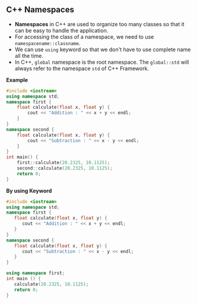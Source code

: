 ## C++ Namespaces
- **Namespaces** in C++ are used to organize too many classes so that it can be easy to handle the application.
- For accessing the class of a namespace, we need to use `namespacename::classname`. 
- We can use `using` keyword so that we don't have to use complete name all the time.
- In C++, `global` namespace is the root namespace. The `global::std` will always refer to the namespace `std` of C++ Framework.

**Example**
```cpp
#include <iostream>  
using namespace std;  
namespace first {    
    float calculate(float x, float y) {   
        cout << "Addition : " << x + y << endl;          
    }    
}    
namespace second {    
    float calculate(float x, float y) {   
        cout << "Subtraction : " << x - y << endl;   
    }    
}   
int main() {  
    first::calculate(20.2325, 10.1125);  
    second::calculate(20.2325, 10.1125);
    return 0;  
}  
```
**By using Keyword**
```cpp
#include <iostream>  
using namespace std;  
namespace first {    
   float calculate(float x, float y) {   
      cout << "Addition : " << x + y << endl;          
   }    
}    
namespace second {    
   float calculate(float x, float y) {   
      cout << "Subtraction : " << x - y << endl;   
   }    
}   

using namespace first;  
int main () {  
   calculate(20.2325, 10.1125); 
   return 0; 
}
```
